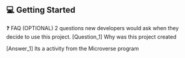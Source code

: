 
<!-- GETTING STARTED -->

## 💻 Getting Started <a name="getting-started"></a>

❓ FAQ (OPTIONAL)
2 questions new developers would ask when they decide to use this project.
[Question_1]
Why was this project created

[Answer_1]
Its a activity from the Microverse program 


